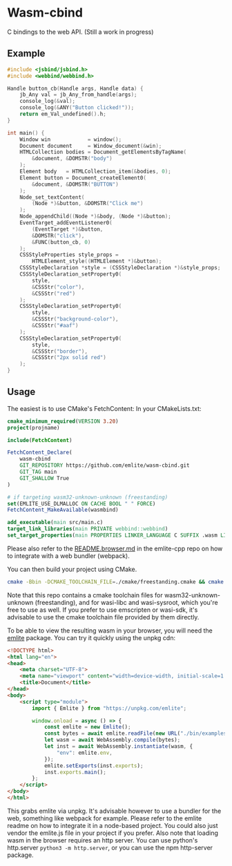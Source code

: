 # Wasm-cbind

C bindings to the web API.
(Still a work in progress)

## Example

```c
#include <jsbind/jsbind.h>
#include <webbind/webbind.h>

Handle button_cb(Handle args, Handle data) {
    jb_Any val = jb_Any_from_handle(args);
    console_log(&val);
    console_log(&ANY("Button clicked!"));
    return em_Val_undefined().h;
}

int main() {
    Window win            = window();
    Document document     = Window_document(&win);
    HTMLCollection bodies = Document_getElementsByTagName(
        &document, &DOMSTR("body")
    );
    Element body   = HTMLCollection_item(&bodies, 0);
    Element button = Document_createElement0(
        &document, &DOMSTR("BUTTON")
    );
    Node_set_textContent(
        (Node *)&button, &DOMSTR("Click me")
    );
    Node_appendChild((Node *)&body, (Node *)&button);
    EventTarget_addEventListener0(
        (EventTarget *)&button,
        &DOMSTR("click"),
        &FUNC(button_cb, 0)
    );
    CSSStyleProperties style_props =
        HTMLElement_style((HTMLElement *)&button);
    CSSStyleDeclaration *style = (CSSStyleDeclaration *)&style_props;
    CSSStyleDeclaration_setProperty0(
        style,
        &CSSStr("color"),
        &CSSStr("red")
    );
    CSSStyleDeclaration_setProperty0(
        style,
        &CSSStr("background-color"),
        &CSSStr("#aaf")
    );
    CSSStyleDeclaration_setProperty0(
        style,
        &CSSStr("border"),
        &CSSStr("2px solid red")
    );
}
```

## Usage
The easiest is to use CMake's FetchContent:
In your CMakeLists.txt:
```cmake
cmake_minimum_required(VERSION 3.20)
project(projname)

include(FetchContent)

FetchContent_Declare(
    wasm-cbind
    GIT_REPOSITORY https://github.com/emlite/wasm-cbind.git
    GIT_TAG main
    GIT_SHALLOW True
)

# if targeting wasm32-unknown-unknown (freestanding)
set(EMLITE_USE_DLMALLOC ON CACHE BOOL " " FORCE)
FetchContent_MakeAvailable(wasmbind)

add_executable(main src/main.c)
target_link_libraries(main PRIVATE webbind::webbind)
set_target_properties(main PROPERTIES LINKER_LANGUAGE C SUFFIX .wasm LINK_FLAGS "-Wl,--no-entry,--allow-undefined,--export=main,--export-table,--import-memory,--export-memory,--strip-all")
```

Please also refer to the [README.browser.md](https://github.com/emlite/emlite-cpp/blob/main/README.browser.md) in the emlite-cpp repo on how to integrate with a web bundler (webpack).

You can then build your project using CMake.
```bash
cmake -Bbin -DCMAKE_TOOLCHAIN_FILE=./cmake/freestanding.cmake && cmake --build bin
```
Note that this repo contains a cmake toolchain files for wasm32-unknown-unknown (freestanding), and for wasi-libc and wasi-sysroot, which you're free to use as well. If you prefer to use emscripten or wasi-sdk, it's advisable to use the cmake toolchain file provided by them directly.

To be able to view the resulting wasm in your browser, you will need the [emlite](https://github.com/emlite/emlite-js) package. You can try it quickly using the unpkg cdn:
```html
<!DOCTYPE html>
<html lang="en">
<head>
    <meta charset="UTF-8">
    <meta name="viewport" content="width=device-width, initial-scale=1.0">
    <title>Document</title>
</head>
<body>
    <script type="module">
        import { Emlite } from "https://unpkg.com/emlite";

        window.onload = async () => {
            const emlite = new Emlite();
            const bytes = await emlite.readFile(new URL("./bin/examples/button.wasm", import.meta.url));
            let wasm = await WebAssembly.compile(bytes);
            let inst = await WebAssembly.instantiate(wasm, {
                "env": emlite.env,
            });
            emlite.setExports(inst.exports);
            inst.exports.main();
        };
    </script>
</body>
</html>
```
This grabs emlite via unpkg. It's advisable however to use a bundler for the web, something like webpack for example. Please refer to the emlite readme on how to integrate it in a node-based project. You could also just vendor the emlite.js file in your project if you prefer.
Also note that loading wasm in the browser requires an http server. You can use python's http.server `python3 -m http.server`, or you can use the npm http-server package.